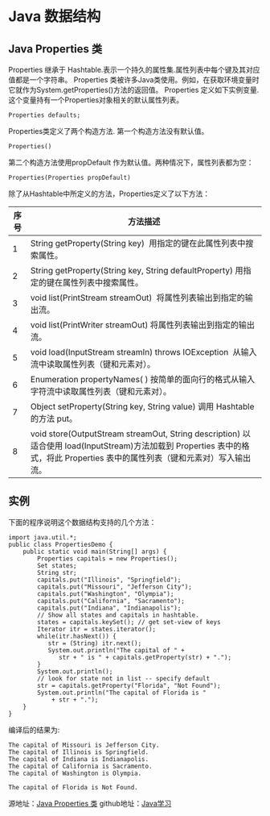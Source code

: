 # Java 数据结构
## Java Properties 类

Properties 继承于 Hashtable.表示一个持久的属性集.属性列表中每个键及其对应值都是一个字符串。
Properties 类被许多Java类使用。例如，在获取环境变量时它就作为System.getProperties()方法的返回值。
Properties 定义如下实例变量.这个变量持有一个Properties对象相关的默认属性列表。
```
Properties defaults;
```
Properties类定义了两个构造方法. 第一个构造方法没有默认值。
```
Properties()
```
第二个构造方法使用propDefault 作为默认值。两种情况下，属性列表都为空：
```
Properties(Properties propDefault)
```
除了从Hashtable中所定义的方法，Properties定义了以下方法：

| 序号  | 方法描述  | 
| ------ | ------ |
|1|String getProperty(String key)   用指定的键在此属性列表中搜索属性。|
|2|String getProperty(String key, String defaultProperty)  用指定的键在属性列表中搜索属性。|
|3|void list(PrintStream streamOut)   将属性列表输出到指定的输出流。|
|4|void list(PrintWriter streamOut)  将属性列表输出到指定的输出流。|
|5|void load(InputStream streamIn) throws IOException   从输入流中读取属性列表（键和元素对）。|
|6|Enumeration propertyNames( ) 按简单的面向行的格式从输入字符流中读取属性列表（键和元素对）。|
|7|Object setProperty(String key, String value) 调用 Hashtable 的方法 put。|
|8|void store(OutputStream streamOut, String description) 以适合使用  load(InputStream)方法加载到 Properties 表中的格式，将此 Properties 表中的属性列表（键和元素对）写入输出流。|

## 实例

下面的程序说明这个数据结构支持的几个方法：

```
import java.util.*;
public class PropertiesDemo {
	public static void main(String[] args) {
		Properties capitals = new Properties();
		Set states;
		String str;
		capitals.put("Illinois", "Springfield");
		capitals.put("Missouri", "Jefferson City");
		capitals.put("Washington", "Olympia");
		capitals.put("California", "Sacramento");
		capitals.put("Indiana", "Indianapolis");
		// Show all states and capitals in hashtable.
		states = capitals.keySet(); // get set-view of keys
		Iterator itr = states.iterator();
		while(itr.hasNext()) {
		   str = (String) itr.next();
		   System.out.println("The capital of " +
			  str + " is " + capitals.getProperty(str) + ".");
		}
		System.out.println();
		// look for state not in list -- specify default
		str = capitals.getProperty("Florida", "Not Found");
		System.out.println("The capital of Florida is "
			+ str + ".");
	}
}
```
编译后的结果为:
```
The capital of Missouri is Jefferson City.
The capital of Illinois is Springfield.
The capital of Indiana is Indianapolis.
The capital of California is Sacramento.
The capital of Washington is Olympia.

The capital of Florida is Not Found.
```

源地址：[Java Properties 类](https://www.runoob.com/java/java-properties-class.html)
github地址：[Java学习](https://github.com/shaveKevin/SKJAVALearning)
